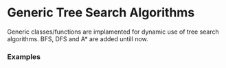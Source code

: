 # Generic Tree Search Algorithms
Generic classes/functions are implamented for dynamic use of tree search algorithms. BFS, DFS and A* are added untill now.

### Examples

